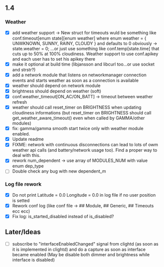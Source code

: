 ## 1.4
### Weather
- [x] add weather support -> New struct for timeouts wuld be something like conf.timeout[enum state][enum weather] where enum weather = { UNWKNOWN, SUNNY, RAINY, CLOUDY } and defaults to 0 obviously -> state.weather = 0; ...or just use something like conf.temp[state.time] that cuts up to 50% at 100% cloudiness. Weather support to use conf.apikey and each user has to set his apikey there
- [x] make it optional at build time (libjansson and libcurl too...or use socket and strstr?)
- [x] add a network module that listens on networkmanager connection events and starts weather as soon as a connection is available
- [x] weather should depend on network module
- [x] brightness should depend on weather (soft)
- [x] conf.weather_timeout[ON_AC/ON_BATT] -> timeout between weather refresh
- [x] weather should call reset_timer on BRIGHTNESS when updating cloudiness informations (but reset_timer on BRIGHTNESS should call get_weather_aware_timeout() even when called by GAMMA/other modules)
- [x] fix: gamma/gamma smooth start twice only with weather module enabled.
- [x] Update readme
- [x] FIXME: network with continuous disconnections can lead to lots of owm weather api calls (and battery/network usage too). Find a proper way to deal with this.
- [x] rework num_dependent -> use array of MODULES_NUM with value enum dep_type
- [ ] Double check any bug with new dependent_m

### Log file rework
- [x] Do not print Latitude = 0.0 Longitude = 0.0 in log file if no user position is setted
- [x] Rework conf log (like conf file -> ## Module, ## Generic, ## Timeouts ecc ecc)
- [x] Fix log: is_started_disabled instead of is_disabled?

## Later/Ideas
- [ ] subscribe to "interfaceEnabledChanged" signal from clightd (as soon as it is implemented in clightd) and do a capture as soon as interface became enabled (May be disable both dimmer and brightness while interface is disabled)
